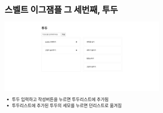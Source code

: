 # 스벨트 이그잼플 그 세번째, 투두

![](./preview.png)

- 투두 입력하고 작성버튼을 누르면 투두리스트에 추가됨
- 투두리스트에 추가된 투두의 세모를 누르면 던리스트로 옮겨짐
